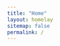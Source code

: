 ```yaml
---
title: "Home"
layout: homelay
sitemap: false
permalink: /
---
```


<!-- No additional content here as everything is handled in the homelay layout -->
